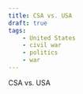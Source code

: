```yaml
---
title: CSA vs. USA
draft: true
tags:
    - United States
    - civil war
    - politics
    - war
---
```


CSA vs. USA
